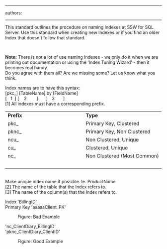 

---
authors:

---




<span class='intro'> ​​This standard outlines the procedure on naming Indexes at SSW for SQL Server. Use this standard when creating new Indexes or if you find an older Index that doesn't follow that standard.<br><div><br></div> </span>

<p><strong>​Note&#58;</strong> There is not a lot of use naming Indexes - we only do it when we are printing out documentation or using the 'Index Tuning Wizard' - then it becomes real handy.<br>Do you agree with them all? Are we missing some?&#160;Let us know&#160;what you think.</p><p>Index names are to have this syntax&#58;<br>[pkc_] [TableName] by [FieldName]<br>[&#160; &#160;1&#160; ] [&#160; &#160; 2&#160; &#160; &#160; &#160; ]&#160; &#160; &#160; [&#160; &#160; 3&#160; &#160; &#160; &#160;]<br>[1] All indexes must have a corresponding prefix.</p><table cellspacing="0" width="100%" class="ssw15-rteTable-default"><tbody><tr class="ssw15-rteTableEvenRow-default"><td class="ssw15-rteTableEvenCol-default" style="width&#58;50%;">​<strong>Prefix</strong><br></td><td class="ssw15-rteTableOddCol-default" style="width&#58;50%;">​<strong>Type</strong><br></td></tr><tr class="ssw15-rteTableOddRow-default"><td class="ssw15-rteTableEvenCol-default">​pkc_<br></td><td class="ssw15-rteTableOddCol-default">​Primary Key, Clustered<br></td></tr><tr class="ssw15-rteTableEvenRow-default"><td class="ssw15-rteTableEvenCol-default">​pknc_<br></td><td class="ssw15-rteTableOddCol-default">​Primary Key, Non Clustered<br></td></tr><tr class="ssw15-rteTableOddRow-default"><td class="ssw15-rteTableEvenCol-default">​ncu_<br></td><td class="ssw15-rteTableOddCol-default">​Non Clustered, Unique<br></td></tr><tr class="ssw15-rteTableEvenRow-default"><td class="ssw15-rteTableEvenCol-default">​cu_<br></td><td class="ssw15-rteTableOddCol-default">Clustered, Unique<br></td></tr><tr class="ssw15-rteTableOddRow-default"><td class="ssw15-rteTableEvenCol-default" rowspan="1">​nc_<br></td><td class="ssw15-rteTableOddCol-default" rowspan="1">​Non Clustered (Most Common)<br></td></tr><tr class="ssw15-rteTableFooterRow-default"><td class="ssw15-rteTableFooterEvenCol-default" rowspan="1">​<br></td><td class="ssw15-rteTableFooterOddCol-default" rowspan="1">​<br></td></tr></tbody></table><p><br>​Make unique index name if possible. Ie. ProductName<br>[2] The name of the table that the Index refers to.<br>[3] The name of the column(s) that the Index refers to.</p><p class="ssw15-rteElement-GreyBox">​​Index 'BillingID'<br>Primary Key 'aaaaaClient_PK'<br></p><dd class="ssw15-rteElement-FigureBad">​​Figure&#58; Bad Example<br></dd><p class="ssw15-rteElement-GreyBox">​​​​'nc_ClientDiary_BillingID'<br>'pknc_ClientDiary_ClientID'<br></p><dd class="ssw15-rteElement-FigureGood">​Figure&#58; Good Example<br></dd>


